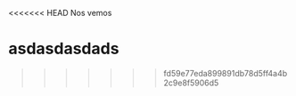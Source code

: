 <<<<<<< HEAD
Nos vemos






asdasdasdads
=======

>>>>>>> fd59e77eda899891db78d5ff4a4b2c9e8f5906d5
